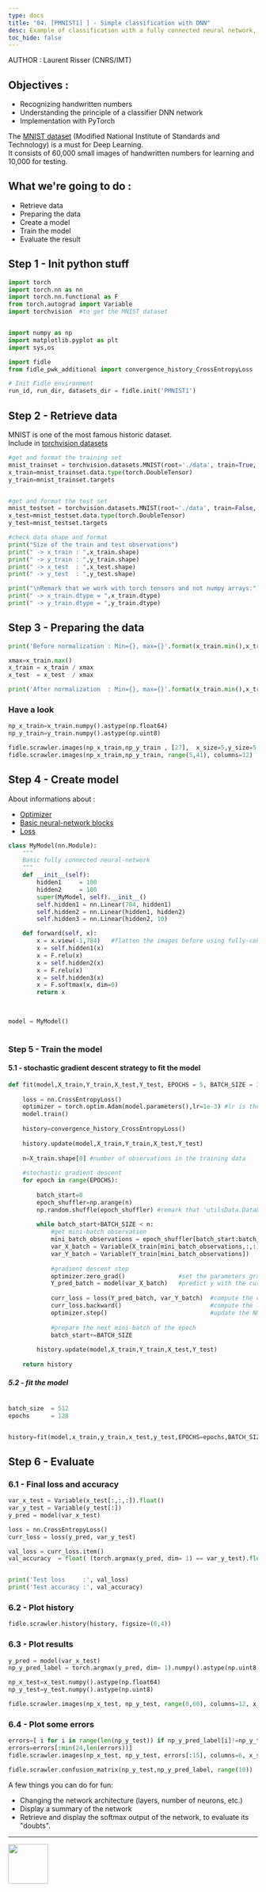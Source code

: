 ```yaml
---
type: docs
title: "04. [PMNIST1] ] - Simple classification with DNN"
desc: Example of classification with a fully connected neural network, using Pytorch
toc_hide: false
---
```




AUTHOR : Laurent Risser (CNRS/IMT) 

## Objectives :
 - Recognizing handwritten numbers
 - Understanding the principle of a classifier DNN network 
 - Implementation with PyTorch 


The [MNIST dataset](http://yann.lecun.com/exdb/mnist/) (Modified National Institute of Standards and Technology) is a must for Deep Learning.  
It consists of 60,000 small images of handwritten numbers for learning and 10,000 for testing.


## What we're going to do :

 - Retrieve data
 - Preparing the data
 - Create a model
 - Train the model
 - Evaluate the result


## Step 1 - Init python stuff


```python
import torch
import torch.nn as nn
import torch.nn.functional as F
from torch.autograd import Variable
import torchvision  #to get the MNIST dataset


import numpy as np
import matplotlib.pyplot as plt
import sys,os

import fidle
from fidle_pwk_additional import convergence_history_CrossEntropyLoss

# Init Fidle environment
run_id, run_dir, datasets_dir = fidle.init('PMNIST1')
```

## Step 2 - Retrieve data
MNIST is one of the most famous historic dataset.  
Include in [torchvision datasets](https://pytorch.org/docs/stable/torchvision/datasets.html)


```python
#get and format the training set
mnist_trainset = torchvision.datasets.MNIST(root='./data', train=True, download=True, transform=None)
x_train=mnist_trainset.data.type(torch.DoubleTensor)
y_train=mnist_trainset.targets


#get and format the test set
mnist_testset = torchvision.datasets.MNIST(root='./data', train=False, download=True, transform=None)
x_test=mnist_testset.data.type(torch.DoubleTensor)
y_test=mnist_testset.targets

#check data shape and format
print("Size of the train and test observations")
print(" -> x_train : ",x_train.shape)
print(" -> y_train : ",y_train.shape)
print(" -> x_test  : ",x_test.shape)
print(" -> y_test  : ",y_test.shape)

print("\nRemark that we work with torch tensors and not numpy arrays:")
print(" -> x_train.dtype = ",x_train.dtype)
print(" -> y_train.dtype = ",y_train.dtype)

```

## Step 3 - Preparing the data


```python
print('Before normalization : Min={}, max={}'.format(x_train.min(),x_train.max()))

xmax=x_train.max()
x_train = x_train / xmax
x_test  = x_test  / xmax

print('After normalization  : Min={}, max={}'.format(x_train.min(),x_train.max()))

```

### Have a look


```python
np_x_train=x_train.numpy().astype(np.float64)
np_y_train=y_train.numpy().astype(np.uint8)

fidle.scrawler.images(np_x_train,np_y_train , [27],  x_size=5,y_size=5, colorbar=True)
fidle.scrawler.images(np_x_train,np_y_train, range(5,41), columns=12)

```

## Step 4 - Create model
About informations about : 
 - [Optimizer](https://pytorch.org/docs/stable/optim.html)
 - [Basic neural-network blocks](https://pytorch.org/docs/stable/nn.html)
 - [Loss](https://pytorch.org/docs/stable/nn.html#loss-functions)


```python
class MyModel(nn.Module):
    """
    Basic fully connected neural-network
    """
    def __init__(self):
        hidden1     = 100
        hidden2     = 100
        super(MyModel, self).__init__()
        self.hidden1 = nn.Linear(784, hidden1)
        self.hidden2 = nn.Linear(hidden1, hidden2)
        self.hidden3 = nn.Linear(hidden2, 10)

    def forward(self, x):
        x = x.view(-1,784)   #flatten the images before using fully-connected layers
        x = self.hidden1(x)
        x = F.relu(x)
        x = self.hidden2(x)
        x = F.relu(x)
        x = self.hidden3(x)
        x = F.softmax(x, dim=0)
        return x

    
    
model = MyModel()
    

```

### Step 5 - Train the model

#### 5.1 - stochastic gradient descent strategy to fit the model



```python
def fit(model,X_train,Y_train,X_test,Y_test, EPOCHS = 5, BATCH_SIZE = 32):
    
    loss = nn.CrossEntropyLoss()
    optimizer = torch.optim.Adam(model.parameters(),lr=1e-3) #lr is the learning rate
    model.train()
    
    history=convergence_history_CrossEntropyLoss()
    
    history.update(model,X_train,Y_train,X_test,Y_test)
    
    n=X_train.shape[0] #number of observations in the training data
    
    #stochastic gradient descent
    for epoch in range(EPOCHS):
        
        batch_start=0
        epoch_shuffler=np.arange(n) 
        np.random.shuffle(epoch_shuffler) #remark that 'utilsData.DataLoader' could be used instead
        
        while batch_start+BATCH_SIZE < n:
            #get mini-batch observation
            mini_batch_observations = epoch_shuffler[batch_start:batch_start+BATCH_SIZE]
            var_X_batch = Variable(X_train[mini_batch_observations,:,:]).float() #the input image is flattened
            var_Y_batch = Variable(Y_train[mini_batch_observations])
            
            #gradient descent step
            optimizer.zero_grad()               #set the parameters gradients to 0
            Y_pred_batch = model(var_X_batch)   #predict y with the current NN parameters
            
            curr_loss = loss(Y_pred_batch, var_Y_batch)  #compute the current loss
            curr_loss.backward()                         #compute the loss gradient w.r.t. all NN parameters
            optimizer.step()                             #update the NN parameters
            
            #prepare the next mini-batch of the epoch
            batch_start+=BATCH_SIZE
            
        history.update(model,X_train,Y_train,X_test,Y_test)
    
    return history


```

##### 5.2 - fit the model


```python

batch_size  = 512
epochs      = 128


history=fit(model,x_train,y_train,x_test,y_test,EPOCHS=epochs,BATCH_SIZE = batch_size)


```

## Step 6 - Evaluate
### 6.1 - Final loss and accuracy


```python
var_x_test = Variable(x_test[:,:,:]).float()
var_y_test = Variable(y_test[:])
y_pred = model(var_x_test)

loss = nn.CrossEntropyLoss()
curr_loss = loss(y_pred, var_y_test)

val_loss = curr_loss.item()
val_accuracy  = float( (torch.argmax(y_pred, dim= 1) == var_y_test).float().mean() )


print('Test loss     :', val_loss)
print('Test accuracy :', val_accuracy)

```

### 6.2 - Plot history


```python
fidle.scrawler.history(history, figsize=(6,4))

```

### 6.3 - Plot results


```python
y_pred = model(var_x_test)
np_y_pred_label = torch.argmax(y_pred, dim= 1).numpy().astype(np.uint8)

np_x_test=x_test.numpy().astype(np.float64)
np_y_test=y_test.numpy().astype(np.uint8)

fidle.scrawler.images(np_x_test, np_y_test, range(0,60), columns=12, x_size=1, y_size=1, y_pred=np_y_pred_label)

```

### 6.4 - Plot some errors


```python
errors=[ i for i in range(len(np_y_test)) if np_y_pred_label[i]!=np_y_test[i] ]
errors=errors[:min(24,len(errors))]
fidle.scrawler.images(np_x_test, np_y_test, errors[:15], columns=6, x_size=2, y_size=2, y_pred=np_y_pred_label)

```


```python
fidle.scrawler.confusion_matrix(np_y_test,np_y_pred_label, range(10))

```

<div class="todo">
    A few things you can do for fun:
    <ul>
        <li>Changing the network architecture (layers, number of neurons, etc.)</li>
        <li>Display a summary of the network</li>
        <li>Retrieve and display the softmax output of the network, to evaluate its "doubts".</li>
    </ul>
</div>

---
<img width="80px" src="../fidle/img/00-Fidle-logo-01.svg"></img>
